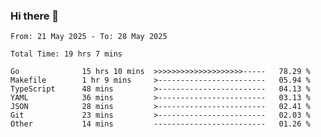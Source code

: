 ### Hi there 👋

<!--
**zhumeme/zhumeme** is a ✨ _special_ ✨ repository because its `README.md` (this file) appears on your GitHub profile.

Here are some ideas to get you started:

- 🔭 I’m currently working on ...
- 🌱 I’m currently learning ...
- 👯 I’m looking to collaborate on ...
- 🤔 I’m looking for help with ...
- 💬 Ask me about ...
- 📫 How to reach me: ...
- 😄 Pronouns: ...
- ⚡ Fun fact: ...
-->

<!--START_SECTION:waka-->

```all_time
From: 21 May 2025 - To: 28 May 2025

Total Time: 19 hrs 7 mins

Go              15 hrs 10 mins  >>>>>>>>>>>>>>>>>>>>-----   78.29 %
Makefile        1 hr 9 mins     >------------------------   05.94 %
TypeScript      48 mins         >------------------------   04.13 %
YAML            36 mins         >------------------------   03.13 %
JSON            28 mins         >------------------------   02.41 %
Git             23 mins         >------------------------   02.03 %
Other           14 mins         -------------------------   01.26 %
```

<!--END_SECTION:waka-->
